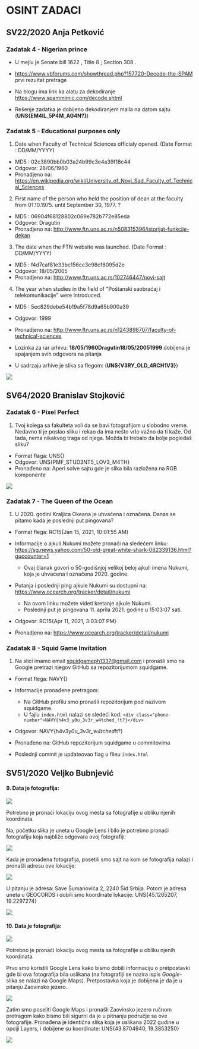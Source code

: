 # OSINT ZADACI

## SV22/2020 Anja Petković

### Zadatak 4 - Nigerian prince

- U mejlu je Senate bill 1622 , Title 8 ; Section 308 .

- <https://www.vbforums.com/showthread.php?157720-Decode-the-SPAM> prvi rezultat pretrage

- Na blogu ima link ka alatu za dekodiranje <https://www.spammimic.com/decode.shtml>

- Rešenje zadatka je dobijeno dekodiranjem maila na datom sajtu (**UNS{EM4IL_5P4M_AG4N?}**)

### Zadatak 5 - Educational purposes only

1. Date when Faculty of Technical Sciences officialy opened. (Date Format : DD/MM/YYYY)

- MD5 : 02c3890bb0b03a24b99c3e4a39f18c44
- Odgovor: 28/06/1960
- Pronadjeno na: <https://en.wikipedia.org/wiki/University_of_Novi_Sad_Faculty_of_Technical_Sciences>

2. First name of the person who held the position of dean at the faculty from 01.10.1975. until September 30, 1977. ?

- MD5 : 06904f68128802c069e782b772e85eda
- Odgovor: Dragutin
- Pronadjeno na: <http://www.ftn.uns.ac.rs/n508315396/istorijat-funkcije-dekan>

3. The date when the FTN website was launched. (Date Format : DD/MM/YYYY)

- MD5 : f4d7caf81e33bc156cc3e98cf8095d2e
- Odgovor: 18/05/2005
- Pronadjeno na: <http://www.ftn.uns.ac.rs/102746447/novi-sajt>

4. The year when studies in the field of "Poštanski saobraćaj i telekomunikacije" were introduced.

- MD5 : 5ec829debe54b19a5f78d9a65b900a39
- Odgovor: 1999
- Pronadjeno na: <http://www.ftn.uns.ac.rs/n1243898707/faculty-of-technical-sciences>

- Lozinka za rar arhivu: **18/05/1960Dragutin18/05/20051999** dobijena je spajanjem svih odgovora na pitanja
- U sadrzaju arhive je slika sa flegom: (**UNS{V3RY_OLD_4RCH1V3}**)

![](flag-1.png)

## SV64/2020 Branislav Stojković

### Zadatak 6 - Pixel Perfect

1. Tvoj kolega sa fakulteta voli da se bavi fotografijom u slobodno vreme. Nedavno ti je poslao sliku i rekao da ima nešto vrlo važno da ti kaže. Od tada, nema nikakvog traga od njega. Možda bi trebalo da bolje pogledaš sliku?

- Format flaga: UNS{}
- Odgovor: UNS{PMF_STUD3NT5_LOV3_M4TH}
- Pronađeno na: Aperi solve sajtu gde je slika bila razložena na RGB komponente

![](bembaresevoze.png)

### Zadatak 7 - The Queen of the Ocean

1. U 2020. godini Kraljica Okeana je uhvaćena i označena. Danas se pitamo kada je poslednji put pingovana?

- Format flega: RC15{Jan 15, 2021, 10:01:55 AM}

- Informacije o ajkuli Nukumi možete pronaći na sledećem linku: <https://sg.news.yahoo.com/50-old-great-white-shark-082339136.html?guccounter=1>
  - Ovaj članak govori o 50-godišnjoj velikoj beloj ajkuli imena Nukumi, koja je uhvaćena i označena 2020. godine.
- Putanja i poslednji ping ajkule Nukumi su dostupni na: <https://www.ocearch.org/tracker/detail/nukumi>

  - Na ovom linku možete videti kretanje ajkule Nukumi.
  - Poslednji put je pingovana 11. aprila 2021. godine u 15:03:07 sati.

- Odgovor: RC15{Apr 11, 2021, 3:03:07 PM}
- Pronadjeno na: <https://www.ocearch.org/tracker/detail/nukumi>

### Zadatak 8 - Squid Game Invitation

1. Na slici imamo email squidgameph1337@gmail.com i pronašli smo na Google pretrazi njegov GitHub sa repozitorijumom squidgame.

- Format flega: NAVY{}
- Informacije pronađene pretragom:

  - Na GitHub profilu smo pronašli repozitorijum pod nazivom squidgame.
  - U fajlu `index.html` nalazi se sledeći kod: `<div class="phone-number">NAVY{h4v3_y0u_3v3r_w4tched_!t?}</div>`

- Odgovor: NAVY{h4v3*y0u_3v3r_w4tched*!t?}
- Pronađeno na: GitHub repozitorijum squidgame u commitovima
- Poslednji commit je updateovao flag u fileu `index.html`

## SV51/2020 Veljko Bubnjević

#### 9. Data je fotografija:

![](image.jpg)

Potrebno je pronaći lokaciju ovog mesta sa fotografije u obliku njenih koordinata.

Na, početku slika je uneta u Google Lens i bilo je potrebno pronaći fotografiju koja najbliže odgovara ovoj fotografiji:

![](Screenshot6.png)

Kada je pronađena fotografija, posetili smo sajt na kom se fotografija nalazi i pronašli adresu ove lokacije:

![](Screenshot1.png)

U pitanju je adresa: Save Šumanovića 2, 2240 Šid Srbija. Potom je adresa uneta u GEOCORDS i dobili smo koordinate lokacije: UNS{45.1265207, 19.2297274}

![](Screenshot2.png)


#### 10. Data je fotografija:

![](image2.jpg)


Potrebno je pronaći lokaciju ovog mesta sa fotografije u obliku njenih koordinata.

Prvo smo koristili Google Lens kako bismo dobili informaciju o pretpostavki gde bi ova fotografija bila uslikana (na fotografiji se nazira ispis *Google*- slika se nalazi na Google Maps). Pretpostavka koja je dobijena je da je u pitanju Zaovinsko jezero.

![](Screenshot4.png)



Zatim smo poseliti Google Maps i pronašli Zaovinsko jezero ručnom pretragom kako bismo bili sigurni da je u pitnanju područje sa ove fotografije.  Pronađena je identična slika koja je uslikana 2022 gudine u opciji Layers, i dobijene su koordinate: UNS{43.8704940, 19.3853250}

![](Screenshot5.png)





